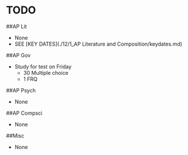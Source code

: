 # TODO

##AP Lit  
- None
- SEE [KEY DATES](./12/1_AP Literature and Composition/keydates.md)

##AP Gov  
- Study for test on Friday
    * 30 Multiple choice
    * 1 FRQ

##AP Psych
- None

##AP Compsci
- None

##Misc
- None

